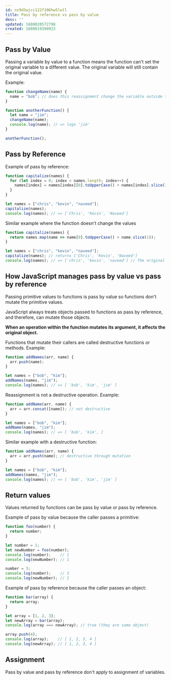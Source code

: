 ```yaml
---
id: ns9d3wjcc122f106hw5lwtl
title: Pass by reference vs pass by value
desc: ''
updated: 1680020572798
created: 1680019390923
---
```

## Pass by Value

Passing a variable by value to a function means the function can't set the original variable to a different value. The original variable will still contain the original value.

Example:
```js
function changeName(name) {
  name = "bob"; // does this reassignment change the variable outside the function? NO
}

function anotherFunction() {
  let name = "jim";
  changeName(name);
  console.log(name); // => logs 'jim'
}

anotherFunction();
```

## Pass by Reference

Example of pass by reference:
```js
function capitalize(names) {
  for (let index = 0; index < names.length; index++) {
    names[index] = names[index][0].toUpperCase() + names[index].slice(1);
  }
}

let names = ["chris", "kevin", "naveed"];
capitalize(names);
console.log(names); // => ['Chris', 'Kevin', 'Naveed']
```

Similar example where the function doesn't change the values
```js
function capitalize(names) {
  return names.map(name => name[0].toUpperCase() + name.slice(1));
}

let names = ["chris", "kevin", "naveed"];
capitalize(names); // returns ['Chris', 'Kevin', 'Naveed']
console.log(names); // => ['chris', 'kevin', 'naveed'] // The original object still has the original values because the capitalize() function doesn't mutate it. Instead, it returns a new array object.
```

## How JavaScript manages pass by value vs pass by reference

Passing primitive values to functions is pass by value so functions don't mutate the primitive values.

JavaScript always treats objects passed to functions as pass by reference, and therefore, can mutate those objects.

**When an operation within the function mutates its argument, it affects the original object.**

Functions that mutate their callers are called destructive functions or methods. Example:
```js
function addNames(arr, name) {
  arr.push(name);
}

let names = ["bob", "kim"];
addNames(names, "jim");
console.log(names); // => [ 'bob', 'kim', 'jim' ]
```

Reassignment is not a destructive operation. Example:
```js
function addName(arr, name) {
  arr = arr.concat([name]); // not destructive
}

let names = ["bob", "kim"];
addName(names, "jim");
console.log(names); // => [ 'bob', 'kim', ]
```

Similar example with a destructive function:
```js
function addNames(arr, name) { 
  arr = arr.push(name); // destructive through mutation
}

let names = ["bob", "kim"];
addNames(names, "jim");
console.log(names); // => [ 'bob', 'kim', 'jim' ]
```

## Return values

Values returned by functions can be pass by value or pass by reference.

Example of pass by value because the caller passes a primitive:
```js
function foo(number) {
  return number;
}

let number = 1;
let newNumber = foo(number);
console.log(number);    // 1
console.log(newNumber); // 1

number = 3;
console.log(number);    // 3
console.log(newNumber); // 1
```

Example of pass by reference because the caller passes an object:
```js
function bar(array) {
  return array;
}

let array = [1, 2, 3];
let newArray = bar(array);
console.log(array === newArray); // true (they are same object)

array.push(4);
console.log(array);    // [ 1, 2, 3, 4 ]
console.log(newArray); // [ 1, 2, 3, 4 ]
```

## Assignment

Pass by value and pass by reference don't apply to assignment of variables.
